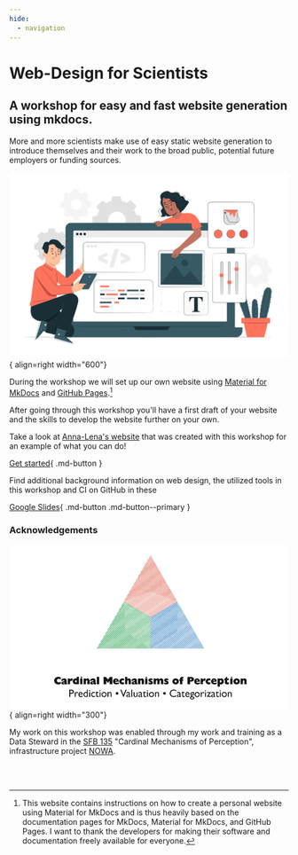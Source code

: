 ```yaml
---
hide:
  - navigation
---
```


# Web-Design for Scientists

## A workshop for easy and fast website generation using mkdocs.

More and more scientists make use of easy static website generation to introduce themselves and their work to the broad public, potential future employers or funding sources.



![Image title](assets/images/landing.png){ align=right width="600"}

During the workshop we will set up our own website using [Material for MkDocs] and [GitHub Pages].[^1]

After going through this workshop you'll have a first draft of your website and the skills to develop the website further on your own.

Take a look at  [Anna-Lena's website] that was created with this workshop for an example of what you can do!

[Get started](https://julia-pfarr.github.io/workshop_webdesign/installing/){ .md-button }

Find additional background information on web design, the utilized tools in this workshop and CI on GitHub in these 

[Google Slides](https://docs.google.com/presentation/d/16Rgdn_-uqjZVwmeyDhGL41vKMRCFA0dSom2IpreZ59I/edit?usp=sharing){ .md-button .md-button--primary }



### Acknowledgements

![sfb](assets/images/sfb.png){ align=right width="300"}

My work on this workshop was enabled through my work and training as a Data Steward in the [SFB 135] "Cardinal Mechanisms of Perception", infrastructure project [NOWA]. 


<br><br>
[^1]: This website contains instructions on how to create a personal website using Material for MkDocs and is thus heavily based on the documentation pages for MkDocs, Material for MkDocs, and GitHub Pages. I want to thank the developers for making their software and documentation freely available for everyone.
[^2]: Image by storyset, retrieved from freepik.

[Material for MkDocs]: https://squidfunk.github.io/mkdocs-material/
[GitHub Pages]: https://pages.github.com/
[Anna-Lena's website]: https://eckertal.github.io/personal-website/
[SFB 135]: https://www.sfb-perception.de/
[NOWA]: https://sfbs.pages.uni-marburg.de/sfb135/nowa/nowa.site/